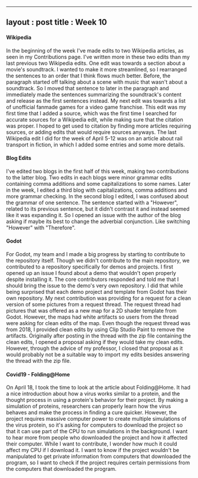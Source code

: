 
---
layout : post
title : Week 10
---

#### Wikipedia

In the beginning of the week I've made edits to two Wikipedia articles, as seen in my Contributions page. I've written more in these two edits than my last previous two Wikipedia edits. One edit was towards a section about a movie's soundtrack. I wanted to make it more streamlined, so I rearranged the sentences to an order that I think flows much better. Before, the paragraph started off talking about a scene with music that wasn't about a soundtrack. So I moved that sentence to later in the paragraph and immediately made the sentences summarizing the soundtrack's content and release as the first sentences instead. My next edit was towards a list of unofficial fanmade games for a video game franchise. This edit was my first time that I added a source, which was the first time I searched for accurate sources for a Wikipedia edit, while making sure that the citation was proper. I hoped to get used to citation by finding more articles requiring sources, or adding edits that would require sources anyways. The last Wikipedia edit I did for the week of April 5-12 was on an article about rail transport in fiction, in which I added some entries and some more details.

#### Blog Edits

I've edited two blogs in the first half of this week, making two contributions to the latter blog. Two edits in each blogs were minor grammar edits containing comma additions and some capitalizations to some names. Later in the week, I edited a third blog with capitalizations, comma additions and more grammar checking. In the second blog I edited, I was confused about the grammar of one sentence. The sentence started with a "However", related to its previous sentence, but it didn't contrast it and instead seemed like it was expanding it. So I opened an issue with the author of the blog asking if maybe its best to change the adverbial conjunction. Like switching "However" with "Therefore".

#### Godot

For Godot, my team and I made a big progress by starting to contribute to the repository itself. Though we didn't contribute to the main repository, we contributed to a repository specifically for demos and projects. I first opened up an issue I found about a demo that wouldn't open properly despite installing it. The core contributors responded and told me that I should bring the issue to the demo's very own repository. I did that while being surprised that each demo project and template from Godot has their own repository. My next contribution was providing for a request for a clean version of some pictures from a request thread. The request thread had pictures that was offered as a new map for a 2D shader template from Godot. However, the maps had white artifacts so users from the thread were asking for clean edits of the map. Even though the request thread was from 2018, I provided clean edits by using Clip Studio Paint to remove the artifacts. Originally after posting in the thread with the zip file containing the clean edits, I opened a proposal asking if they would take my clean edits. However, through the advice of my professor, I closed that proposal as it would probably not be a suitable way to import my edits besides answering the thread with the zip file.

#### Covid19 - Folding@Home

On April 18, I took the time to look at the article about Folding@Home. It had a nice introduction about how a virus works similar to a protein, and the thought process in using a protein's behavior for their project. By making a simulation of proteins, researchers can properly learn how the virus behaves and make the process in finding a cure quicker. However, the project requires massive computer power to create multiple simulations of the virus protein, so it's asking for computers to download the project so that it can use part of the CPU to run simulations in the background. I want to hear more from people who downloaded the project and how it affected their computer. While I want to contribute, I wonder how much it could affect my CPU if I download it. I want to know if the project wouldn't be manipulated to get private information from computers that downloaded the program, so I want to check if the project requires certain permissions from the computers that downloaded the program.



